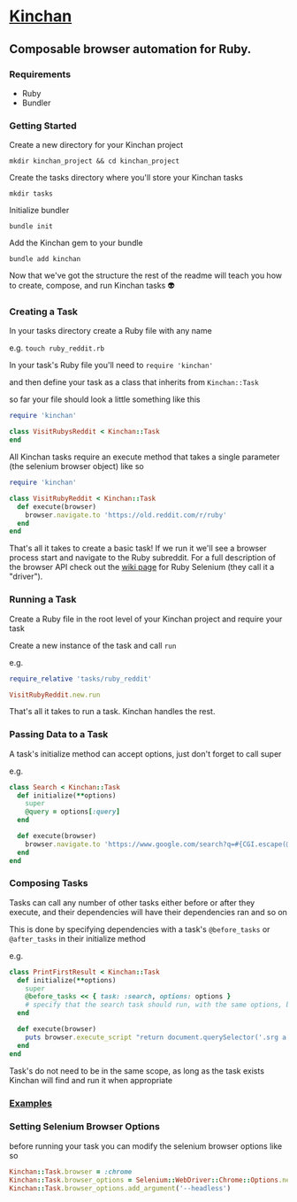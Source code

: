 # [Kinchan](https://itazuranakiss.fandom.com/wiki/Kinnosuke_Ikezawa)
## Composable browser automation for Ruby.

### Requirements

* Ruby
* Bundler

### Getting Started

Create a new directory for your Kinchan project

`mkdir kinchan_project && cd kinchan_project`

Create the tasks directory where you'll store your Kinchan tasks

`mkdir tasks`

Initialize bundler

`bundle init`

Add the Kinchan gem to your bundle

`bundle add kinchan`

Now that we've got the structure the rest of the readme will teach you how to create, compose, and run Kinchan tasks 👽 

### Creating a Task

In your tasks directory create a Ruby file with any name

e.g. `touch ruby_reddit.rb`

In your task's Ruby file you'll need to `require 'kinchan'`

and then define your task as a class that inherits from `Kinchan::Task`

so far your file should look a little something like this
```ruby
require 'kinchan'

class VisitRubysReddit < Kinchan::Task
end
```

All Kinchan tasks require an execute method that takes a single parameter (the selenium browser object) like so

```ruby
require 'kinchan'

class VisitRubyReddit < Kinchan::Task
  def execute(browser)
    browser.navigate.to 'https://old.reddit.com/r/ruby'
  end
end
```

That's all it takes to create a basic task! If we run it we'll see a browser process start and navigate to the Ruby subreddit. For a full description of the 
browser API check out the [wiki page](https://github.com/SeleniumHQ/selenium/wiki/Ruby-Bindings) for Ruby Selenium (they call it a "driver").

### Running a Task

Create a Ruby file in the root level of your Kinchan project and require your task

Create a new instance of the task and call `run`

e.g.

```ruby
require_relative 'tasks/ruby_reddit'

VisitRubyReddit.new.run
```

That's all it takes to run a task. Kinchan handles the rest.

### Passing Data to a Task

A task's initialize method can accept options, just don't forget to call super

e.g.

```ruby
class Search < Kinchan::Task
  def initialize(**options)
    super
    @query = options[:query]
  end

  def execute(browser)
    browser.navigate.to 'https://www.google.com/search?q=#{CGI.escape(@query)}'
  end
end
```

### Composing Tasks

Tasks can call any number of other tasks either before or after they execute, and their dependencies
will have their dependencies ran and so on

This is done by specifying dependencies with a task's `@before_tasks` or `@after_tasks` in their initialize method

e.g.

```ruby
class PrintFirstResult < Kinchan::Task
  def initialize(**options)
    super
    @before_tasks << { task: :search, options: options }
    # specify that the search task should run, with the same options, before running this task
  end

  def execute(browser)
    puts browser.execute_script "return document.querySelector('.srg a').innerText"
  end
end
```

Task's do not need to be in the same scope, as long as the task exists Kinchan will find and run it when appropriate

### [Examples](https://github.com/sosodev/kinchan-examples)

### Setting Selenium Browser Options

before running your task you can modify the selenium browser options like so

```ruby
Kinchan::Task.browser = :chrome
Kinchan::Task.browser_options = Selenium::WebDriver::Chrome::Options.new
Kinchan::Task.browser_options.add_argument('--headless')
```
